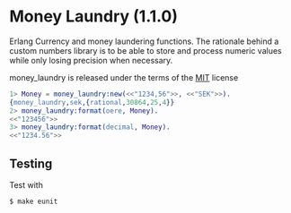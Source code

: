 Money Laundry (1.1.0)
=============

Erlang Currency and money laundering functions. The rationale behind a custom
numbers library is to be able to store and process numeric values while only
losing precision when necessary.

money_laundry is released under the terms of the [MIT](http://en.wikipedia.org/wiki/MIT_License) license

``` erlang
1> Money = money_laundry:new(<<"1234,56">>, <<"SEK">>).
{money_laundry,sek,{rational,30864,25,4}}
2> money_laundry:format(oere, Money).
<<"123456">>
3> money_laundry:format(decimal, Money).
<<"1234.56">>
```

## Testing

Test with

```
$ make eunit
```
